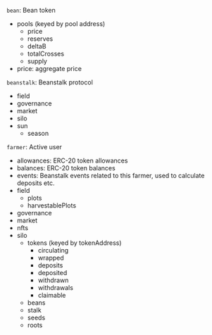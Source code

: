 `bean`: Bean token
- pools (keyed by pool address)
  - price
  - reserves
  - deltaB
  - totalCrosses
  - supply
- price: aggregate price

`beanstalk`: Beanstalk protocol
- field
- governance
- market
- silo
- sun
  - season

`farmer`: Active user
- allowances: ERC-20 token allowances
- balances: ERC-20 token balances
- events: Beanstalk events related to this farmer, used to calculate deposits etc.
- field
  - plots
  - harvestablePlots
- governance
- market
- nfts
- silo
  - tokens (keyed by tokenAddress)
    - circulating
    - wrapped
    - deposits
    - deposited
    - withdrawn
    - withdrawals
    - claimable
  - beans
  - stalk
  - seeds
  - roots